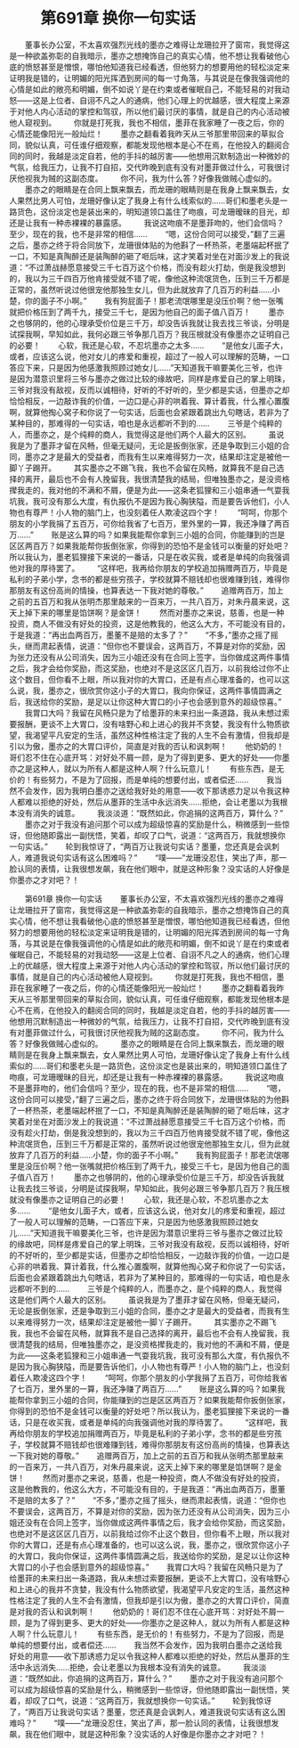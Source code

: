 # 　　第691章 换你一句实话
　　董事长办公室，不太喜欢强烈光线的墨亦之难得让龙珊拉开了窗帘，我觉得这是一种欲盖弥彰的自我暗示，墨亦之想掩饰自己的真实心情，他不想让我看破他心底的愤怒甚至是憎恨，哪怕他知道我已经看透，但他努力的想要用他的轻松淡定来证明我是错的，让明媚的阳光挥洒到房间的每一寸角落，与其说是在像我强调他的心情是如此的敞亮和明媚，倒不如说丫是在约束或者催眠自己，不能轻易的对我动怒——这是上位者、自诩不凡之人的通病，他们心理上的优越感，很大程度上来源于对他人内心活动的掌控和驾驭，所以他们最讨厌的事情，就是自己的内心活动被他人窥视到。
　　你就是打死我，我也不相信，墨菲在我家睡了一夜之后，你的心情还能像阳光一般灿烂！
　　墨亦之翻看着我昨天从三爷那里带回来的草拟合同，貌似认真，可任谁仔细观察，都能发现他根本是心不在焉，在他投入的翻阅合同的同时，我越是淡定自若，他的手抖的越厉害——他想用沉默制造出一种微妙的气氛，给我压力，让我不打自招，交代昨晚到底有没有对墨菲做过什么，可我很讨厌他视我为贼的这副态度。
　　你不问，我为什么答？好像我做贼心虚似的。
　　墨亦之的眼睛是在合同上飘来飘去，而龙珊的眼睛则是在我身上飘来飘去，女人果然比男人可怕，龙珊好像认定了我身上有什么线索似的……哥们和墨老头是一路货色，这份淡定也是装出来的，明知道领口盖住了吻痕，可龙珊暧昧的目光，却还是让我有一种赤裸裸的暴露感。
　　我说这吻痕不是墨菲吻的，他们会信吗？至少，现在的我，也不是非常的相信……
　　“嗯，这份合同可以接受，”翻了三遍之后，墨亦之终于将合同放下，龙珊很体贴的为他斟了一杯热茶，老墨端起杯抿了一口，不知是真陶醉还是装陶醉的砸了咂后味，这才笑着对坐在对面沙发上的我说道：“不过萧战赫愿意接受三千七百万这个价格，而没有趁火打劫，倒是我没想到的，我以为三千四百万他肯接受就不错了呢，像他这种流氓货色，压到三千万都是正常的，虽然听说过他很宠他那独生女儿，但为此就放弃了几百万的利益……小楚，你的面子不小啊。”
　　我有狗屁面子！那老流氓哪里是没压价啊？他一张嘴就把价格压到了两千九，接受三千七，是因为他自己的面子值八百万！
　　墨亦之也够阴的，他的心理承受价位是三千万，却没告诉我就让我去找三爷谈，分明是试探我啊，早知如此，我何必跟三爷争那几百万？我压根就没有像墨亦之证明自己的必要！
　　心软，我还是心软，不忍坑墨亦之太多……
　　“是他女儿面子大，或者，应该这么说，他对女儿的疼爱和重视，超过了一般人可以理解的范畴，一口答应下来，只是因为他感激我照顾过她女儿……”天知道我干嘛要美化三爷，也许是因为潜意识里将三爷与墨亦之做过比较的缘故吧，同样是疼爱自己的掌上明珠，三爷对我没有敌视，反而以诚相待，好听的不好听的，至少都是实话，但墨亦之却恰恰相反，一边敲诈我的价值，一边口是心非的哄着我、算计着我，什么推心置腹啊，就算他掏心窝子和你说了一句实话，后面也会紧跟着跳出九句瞎话，若非为了某种目的，那难得的一句实话，咱也是永远都听不到的……
　　三爷是个纯粹的人，而墨亦之，是个纯粹的商人，我觉得这是他们两个人最大的区别。
　　虽说我是为了墨菲才留在风畅，但毫无疑问，无论是扳倒张家，还是争取到三小姐的合同，墨亦之才是最大的受益者，而我有生以来难得努力一次，结果却注定是被他一脚丫子踢开。
　　其实墨亦之不踢飞我，我也不会留在风畅，就算我不是自己选择的离开，最后也不会有人挽留我，我很清楚我的结局，但唯独墨亦之，是没资格撵我走的，我对他的不满和不屑，便是为此——这条老狐狸和三小姐串通一气耍我坑我，我可没有那么大度，有仇报仇不是因为我心胸狭隘，而是要告诉他们，小人物也有尊严！小人物的脑门上，也没刻着任人欺凌这四个字！
　　“呵呵，你那个朋友的小学我捐了五百万，可你给我省了七百万，里外里的一算，我还净赚了两百万……”
　　账是这么算的吗？如果我能帮你拿到三小姐的合同，你能赚到的岂是区区两百万？如果我能帮你扳倒张家，你得到的恐怕不是金钱可以衡量的好处吧？所以我认为，墨老狐狸接下来说的一番话，只是在收买我，或者是单纯的向我强调他对我的厚待罢了。
　　“这样吧，我再给你朋友的学校追加捐赠两百万，毕竟是私利的子弟小学，念书的都是些穷孩子，学校就算不赔钱却也很难赚到钱，难得你那朋友有这份高尚的情操，也算表达一下我对她的尊敬。”
　　追赠两百万，加上之前的五百万和我从张明杰那里敲来的一百来万，一共八百万，对朱丹晨来说，这天上掉下来的哪里是馅饼啊？是金饼！
　　然而对墨亦之来说，慈善，也是一种投资，商人不做没有好处的投资，这是他教我的，他这么大方，不可能没有目的，于是我道：“再出血两百万，墨董不是赔的太多了？”
　　“不多，”墨亦之摇了摇头，继而肃起表情，说道：“但你也不要误会，这两百万，不算是对你的奖励，因为张力还没有从公司消失，因为三小姐还没有在合同上签字，当你做成这两件事情之后，我才会给你奖励，而这奖励，也绝对不是这区区几百万，以前我给过你不止这个数目，但你看不上眼，所以我对你的大胃口，还是有点心理准备的，也可以这么说，我，墨亦之，很欣赏你这小子的大胃口，我向你保证，这两件事情圆满之后，我送给你的奖励，是足以让你这种大胃口的小子也会感到意外的超级惊喜。”
　　我胃口大吗？我留在风畅只是为了给墨菲的未来扫出一条道路，我从未想过索要报酬，更谈不上大胃口，没有啥野心和上进心的我并不贪婪，我没有什么物质欲望，我渴望平凡安定的生活，虽然这种性格注定了我的人生不会有激情，但我却是引以为傲，墨亦之的大胃口评价，简直是对我的否认和讽刺啊！
　　他奶奶的！哥们忍不住在心底开骂：对好处不屑一顾，是为了得到更多、更大的好处——你墨亦之是这种人，就以为所有人都是这种人啊？什么玩意儿！
　　有些东西，是无价的！有些努力，不是为了回报，而是单纯的想要付出，或者偿还……
　　我当然不会发作，因为我明白墨亦之送给我好处的用意——收下那诱惑力足以令我这种人都难以拒绝的好处，然后从墨菲的生活中永远消失……拒绝，会让老墨以为我根本没有消失的诚意。
　　我淡淡道：“既然如此，你追捐的这两百万，算什么？”
　　墨亦之对于我没有追问那个可以成为超级惊喜的奖励是什么，稍微感到一些惊讶，但他随即露出一副恍悟，笑着，却叹了口气，说道：“这两百万，我就想换你一句实话。”
　　轮到我惊讶了，“两百万让我说句实话？墨董，您还真是会讽刺人，难道我说句实话有这么困难吗？”
　　“噗——”龙珊没忍住，笑出了声，那一脸认同的表情，让我很想发飙，我在他们眼中，就是这种形象？没实话的人好像是你墨亦之才对吧？！

　　第691章 换你一句实话
　　董事长办公室，不太喜欢强烈光线的墨亦之难得让龙珊拉开了窗帘，我觉得这是一种欲盖弥彰的自我暗示，墨亦之想掩饰自己的真实心情，他不想让我看破他心底的愤怒甚至是憎恨，哪怕他知道我已经看透，但他努力的想要用他的轻松淡定来证明我是错的，让明媚的阳光挥洒到房间的每一寸角落，与其说是在像我强调他的心情是如此的敞亮和明媚，倒不如说丫是在约束或者催眠自己，不能轻易的对我动怒——这是上位者、自诩不凡之人的通病，他们心理上的优越感，很大程度上来源于对他人内心活动的掌控和驾驭，所以他们最讨厌的事情，就是自己的内心活动被他人窥视到。
　　你就是打死我，我也不相信，墨菲在我家睡了一夜之后，你的心情还能像阳光一般灿烂！
　　墨亦之翻看着我昨天从三爷那里带回来的草拟合同，貌似认真，可任谁仔细观察，都能发现他根本是心不在焉，在他投入的翻阅合同的同时，我越是淡定自若，他的手抖的越厉害——他想用沉默制造出一种微妙的气氛，给我压力，让我不打自招，交代昨晚到底有没有对墨菲做过什么，可我很讨厌他视我为贼的这副态度。
　　你不问，我为什么答？好像我做贼心虚似的。
　　墨亦之的眼睛是在合同上飘来飘去，而龙珊的眼睛则是在我身上飘来飘去，女人果然比男人可怕，龙珊好像认定了我身上有什么线索似的……哥们和墨老头是一路货色，这份淡定也是装出来的，明知道领口盖住了吻痕，可龙珊暧昧的目光，却还是让我有一种赤裸裸的暴露感。
　　我说这吻痕不是墨菲吻的，他们会信吗？至少，现在的我，也不是非常的相信……
　　“嗯，这份合同可以接受，”翻了三遍之后，墨亦之终于将合同放下，龙珊很体贴的为他斟了一杯热茶，老墨端起杯抿了一口，不知是真陶醉还是装陶醉的砸了咂后味，这才笑着对坐在对面沙发上的我说道：“不过萧战赫愿意接受三千七百万这个价格，而没有趁火打劫，倒是我没想到的，我以为三千四百万他肯接受就不错了呢，像他这种流氓货色，压到三千万都是正常的，虽然听说过他很宠他那独生女儿，但为此就放弃了几百万的利益……小楚，你的面子不小啊。”
　　我有狗屁面子！那老流氓哪里是没压价啊？他一张嘴就把价格压到了两千九，接受三千七，是因为他自己的面子值八百万！
　　墨亦之也够阴的，他的心理承受价位是三千万，却没告诉我就让我去找三爷谈，分明是试探我啊，早知如此，我何必跟三爷争那几百万？我压根就没有像墨亦之证明自己的必要！
　　心软，我还是心软，不忍坑墨亦之太多……
　　“是他女儿面子大，或者，应该这么说，他对女儿的疼爱和重视，超过了一般人可以理解的范畴，一口答应下来，只是因为他感激我照顾过她女儿……”天知道我干嘛要美化三爷，也许是因为潜意识里将三爷与墨亦之做过比较的缘故吧，同样是疼爱自己的掌上明珠，三爷对我没有敌视，反而以诚相待，好听的不好听的，至少都是实话，但墨亦之却恰恰相反，一边敲诈我的价值，一边口是心非的哄着我、算计着我，什么推心置腹啊，就算他掏心窝子和你说了一句实话，后面也会紧跟着跳出九句瞎话，若非为了某种目的，那难得的一句实话，咱也是永远都听不到的……
　　三爷是个纯粹的人，而墨亦之，是个纯粹的商人，我觉得这是他们两个人最大的区别。
　　虽说我是为了墨菲才留在风畅，但毫无疑问，无论是扳倒张家，还是争取到三小姐的合同，墨亦之才是最大的受益者，而我有生以来难得努力一次，结果却注定是被他一脚丫子踢开。
　　其实墨亦之不踢飞我，我也不会留在风畅，就算我不是自己选择的离开，最后也不会有人挽留我，我很清楚我的结局，但唯独墨亦之，是没资格撵我走的，我对他的不满和不屑，便是为此——这条老狐狸和三小姐串通一气耍我坑我，我可没有那么大度，有仇报仇不是因为我心胸狭隘，而是要告诉他们，小人物也有尊严！小人物的脑门上，也没刻着任人欺凌这四个字！
　　“呵呵，你那个朋友的小学我捐了五百万，可你给我省了七百万，里外里的一算，我还净赚了两百万……”
　　账是这么算的吗？如果我能帮你拿到三小姐的合同，你能赚到的岂是区区两百万？如果我能帮你扳倒张家，你得到的恐怕不是金钱可以衡量的好处吧？所以我认为，墨老狐狸接下来说的一番话，只是在收买我，或者是单纯的向我强调他对我的厚待罢了。
　　“这样吧，我再给你朋友的学校追加捐赠两百万，毕竟是私利的子弟小学，念书的都是些穷孩子，学校就算不赔钱却也很难赚到钱，难得你那朋友有这份高尚的情操，也算表达一下我对她的尊敬。”
　　追赠两百万，加上之前的五百万和我从张明杰那里敲来的一百来万，一共八百万，对朱丹晨来说，这天上掉下来的哪里是馅饼啊？是金饼！
　　然而对墨亦之来说，慈善，也是一种投资，商人不做没有好处的投资，这是他教我的，他这么大方，不可能没有目的，于是我道：“再出血两百万，墨董不是赔的太多了？”
　　“不多，”墨亦之摇了摇头，继而肃起表情，说道：“但你也不要误会，这两百万，不算是对你的奖励，因为张力还没有从公司消失，因为三小姐还没有在合同上签字，当你做成这两件事情之后，我才会给你奖励，而这奖励，也绝对不是这区区几百万，以前我给过你不止这个数目，但你看不上眼，所以我对你的大胃口，还是有点心理准备的，也可以这么说，我，墨亦之，很欣赏你这小子的大胃口，我向你保证，这两件事情圆满之后，我送给你的奖励，是足以让你这种大胃口的小子也会感到意外的超级惊喜。”
　　我胃口大吗？我留在风畅只是为了给墨菲的未来扫出一条道路，我从未想过索要报酬，更谈不上大胃口，没有啥野心和上进心的我并不贪婪，我没有什么物质欲望，我渴望平凡安定的生活，虽然这种性格注定了我的人生不会有激情，但我却是引以为傲，墨亦之的大胃口评价，简直是对我的否认和讽刺啊！
　　他奶奶的！哥们忍不住在心底开骂：对好处不屑一顾，是为了得到更多、更大的好处——你墨亦之是这种人，就以为所有人都是这种人啊？什么玩意儿！
　　有些东西，是无价的！有些努力，不是为了回报，而是单纯的想要付出，或者偿还……
　　我当然不会发作，因为我明白墨亦之送给我好处的用意——收下那诱惑力足以令我这种人都难以拒绝的好处，然后从墨菲的生活中永远消失……拒绝，会让老墨以为我根本没有消失的诚意。
　　我淡淡道：“既然如此，你追捐的这两百万，算什么？”
　　墨亦之对于我没有追问那个可以成为超级惊喜的奖励是什么，稍微感到一些惊讶，但他随即露出一副恍悟，笑着，却叹了口气，说道：“这两百万，我就想换你一句实话。”
　　轮到我惊讶了，“两百万让我说句实话？墨董，您还真是会讽刺人，难道我说句实话有这么困难吗？”
　　“噗——”龙珊没忍住，笑出了声，那一脸认同的表情，让我很想发飙，我在他们眼中，就是这种形象？没实话的人好像是你墨亦之才对吧？！
